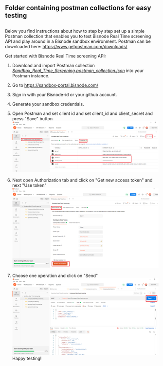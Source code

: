 ## Folder containing postman collections for easy testing

##

Below you find instructions about how to step by step set up a simple Postman collection that enables you to test Bisnode Real Time screening API and play around in a Bisnode sandbox environment. Postman can be downloaded here: https://www.getpostman.com/downloads/ 


Get started with Bisnode Real Time screening API:

1. Download and import Postman collection [_Sandbox_Real_Time_Screening.postman_collection.json_](Sandbox_Real_Time_Screening.postman_collection.json) into your Postman instance.

2. Go to https://sandbox-portal.bisnode.com/

3. Sign in with your Bisnode-id or your github account.

4. Generate your sandbox credentials.

5. Open Postman and set client id and set client_id and client_secret and press "Save" button
![Postman](img/image_1.png)
6. Next open Authorization tab and click on "Get new access token" and next "Use token"
![Postman](img/image_2.png)
7. Choose one operation and click on "Send"
![Postman](img/image_3.png)
                                                Happy testing!
